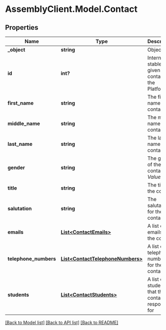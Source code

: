 # AssemblyClient.Model.Contact
## Properties

Name | Type | Description | Notes
------------ | ------------- | ------------- | -------------
**_object** | **string** | Object type | [optional] 
**id** | **int?** | Internal stable ID given to all contacts on the Platform | [optional] 
**first_name** | **string** | The first name of the contact | [optional] 
**middle_name** | **string** | The middle name of the contact | [optional] 
**last_name** | **string** | The last name of the contact | [optional] 
**gender** | **string** | The gender of the contact *Values*  |Value|Description| |- --|- --| |&#x60;M&#x60;|Male| |&#x60;F&#x60;|Female|  | [optional] 
**title** | **string** | The title of the contact | [optional] 
**salutation** | **string** | The salutation for the contact | [optional] 
**emails** | [**List&lt;ContactEmails&gt;**](ContactEmails.md) | A list of emails for the contact | [optional] 
**telephone_numbers** | [**List&lt;ContactTelephoneNumbers&gt;**](ContactTelephoneNumbers.md) | A list of telephone numbers for the contact | [optional] 
**students** | [**List&lt;ContactStudents&gt;**](ContactStudents.md) | A list of student IDs that the contact is responsible for | [optional] 

[[Back to Model list]](../README.md#documentation-for-models) [[Back to API list]](../README.md#documentation-for-api-endpoints) [[Back to README]](../README.md)

